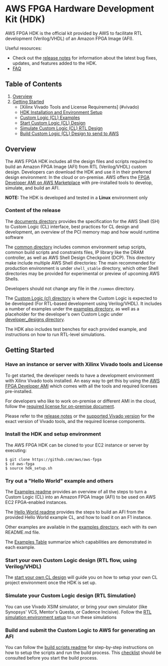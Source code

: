 
# AWS FPGA Hardware Development Kit (HDK)

AWS FPGA HDK is the official kit provided by AWS to facilitate RTL development (Verilog/VHDL) of an Amazon FPGA Image (AFI).

Useful resources:
* Check out the [release notes](../RELEASE_NOTES.md) for information about the latest bug fixes, updates, and features added to the HDK.
* [FAQ](../aws-fpga/FAQs.md)

## Table of Contents
1. [Overview](#overview)
2. [Getting Started](#gettingstarted)
    - [Xilinx Vivado Tools and License Requirements] (#vivado)
    - [HDK Installation and Environment Setup](#setup)
    - [Custom Logic (CL) Examples](#examples)
    - [Start Custom Logic (CL) Design](#startcl)
    - [Simulate Custom Logic (CL) RTL Design](#simcl)
    - [Build Custom Logic (CL) Design to send to AWS](#buildcl)

<a name="overview"></a>
## Overview 

The AWS FPGA HDK includes all the design files and scripts required to build an Amazon FPGA Image (AFI) from RTL (Verilog/VHDL) custom design. Developers can download the HDK and use it in their preferred design environment: In the cloud or on-premise. AWS offers the [FPGA Developer AMI on AWS Marketplace](https://aws.amazon.com/marketplace/pp/B06VVYBLZZ) with pre-installed tools to develop, simulate, and build an AFI.

**NOTE:** The HDK is developed and tested in a **Linux** environment only

### Content of the release

The [documents directory](./docs) provides the specification for the AWS Shell (SH) to Custom Logic (CL) interface, best practices for CL design and development, an overview of the PCI memory map and how would runtime software 

The [common directory](./common) includes common environment setup scripts, common build scripts and constraints files, IP library like the DRAM controller, as well as AWS Shell Design Checkpoint (DCP). This directory make include multiple AWS Shell directories: The main recommended for production environment is under `shell_stable` directory, which other Shell directories may be provided for experimental or preview of upcoming AWS Shells.

Developers should not change any file in the `/common` directory.

The [Custom Logic (cl) directory](./cl) is where the Custom Logic is expected to be developed (For RTL-based development using Verilog/VHDL). It includes a number of examples under the [examples directory](./cl/examples), as well as a placeholder for the developer's own Custom Logic under [developer_designs directory](./cl/developer_designs).  

The HDK also includes test benches for each provided example, and instructions on how to run RTL-level simulations.

<a name="gettingstarted"></a>
## Getting Started 

### Have an instance or server with Xilinx Vivado tools and License <a name="vivado"></a>

To get started, the developer needs to have a development environment with Xilinx Vivado tools installed. An easy way to get this by using the [AWS FPGA Developer AMI](https://aws.amazon.com/marketplace/pp/B06VVYBLZZ) which comes with all the tools and required licenses pre-installed.

For developers who like to work on-premise or different AMI in the cloud, follow the [required license for on-premise document](./docs/on_premise_licensing_help.md).

Please refer to the [release notes](../RELEASE_NOTES.md) or the [supported Vivado version](./supported_vivado_versions.txt) for the exact version of Vivado tools, and the required license components.

 <a name="setup"></a>
### Install the HDK and setup environment

The AWS FPGA HDK can be cloned to your EC2 instance or server by executing:

    $ git clone https://github.com/aws/aws-fpga
    $ cd aws-fpga
    $ source hdk_setup.sh


### Try out a "Hello World" example and others <a name="examples"></a>

The [Examples readme](./cl/examples/README.md) provides an overview of all the steps to turn a Custom Logic (CL) into an Amazon FPGA Image (AFI) to be used on AWS EC2 FPGA-enabled instances. 

The [Hello World readme](./cl/examples/cl_hello_world/README.md) provides the steps to build an AFI from the provided Hello World example CL, and how to load it on an F1 instance.

Other examples are available in the [examples directory](./cl/examples), each with its own README.md file. 

The [Examples Table](./cl/examples/cl_examples_list.md) summarize which capabilities are demonstrated in each example.

<a name="startcl"></a>
### Start your own Custom Logic design (RTL flow, using Verilog/VHDL)

The [start your own CL design](./cl/developer_designs/README.md) will guide you on how to setup your own CL project environment once the HDK is set up.

<a name="simcl"></a>
### Simulate your Custom Logic design (RTL Simulation)

You can use Vivado XSIM simulator, or bring your own simulator (like Synopsys' VCS, Mentor's Questa, or Cadence Incisive).
Follow the [RTL simulation environment setup](./docs/RTL_Simulating_CL_Designs.md#introduction) to run these simulations

### Build and submit the Custom Logic to AWS for generating an AFI <a name="buildcl"></a>

You can follow the [build scripts readme](./common/shell_stable/new_cl_template/build/README.md) for step-by-step instructions on how to setup the scripts and run the build process.
This [checklist](./cl/CHECKLIST_BEFORE_BUILDING_CL.md) should be consulted before you start the build process.


